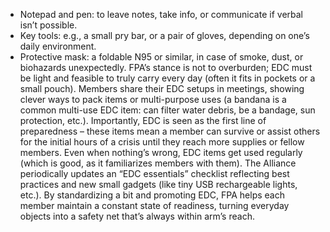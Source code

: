 - Notepad and pen: to leave notes, take info, or communicate if verbal isn’t possible.  
- Key tools: e.g., a small pry bar, or a pair of gloves, depending on one’s daily environment.  
- Protective mask: a foldable N95 or similar, in case of smoke, dust, or biohazards unexpectedly.
FPA’s stance is not to overburden; EDC must be light and feasible to truly carry every day (often it fits in pockets or a small pouch). Members share their EDC setups in meetings, showing clever ways to pack items or multi-purpose uses (a bandana is a common multi-use EDC item: can filter water debris, be a bandage, sun protection, etc.). Importantly, EDC is seen as the first line of preparedness – these items mean a member can survive or assist others for the initial hours of a crisis until they reach more supplies or fellow members. Even when nothing’s wrong, EDC items get used regularly (which is good, as it familiarizes members with them). The Alliance periodically updates an “EDC essentials” checklist reflecting best practices and new small gadgets (like tiny USB rechargeable lights, etc.). By standardizing a bit and promoting EDC, FPA helps each member maintain a constant state of readiness, turning everyday objects into a safety net that’s always within arm’s reach.